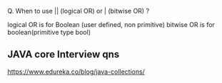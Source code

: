 
Q. When to use || (logical OR) or | (bitwise OR) ?
  
logical OR is for Boolean (user defined, non primitive)
bitwise OR is for boolean(primitive type bool)



## JAVA core Interview qns
https://www.edureka.co/blog/java-collections/
